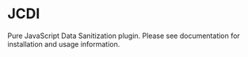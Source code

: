 # JCDI

Pure JavaScript Data Sanitization plugin. Please see documentation for installation and usage information. 
